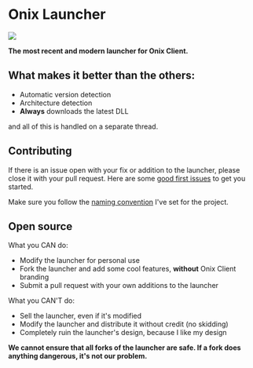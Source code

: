 # Onix Launcher
![](https://cdn.discordapp.com/attachments/942087790420717638/963538280694030376/unknown.png?size=4096)

**The most recent and modern launcher for Onix Client.**

## What makes it better than the others:
- Automatic version detection
- Architecture detection
- **Always** downloads the latest DLL

and all of this is handled on a separate thread.

## Contributing
If there is an issue open with your fix or addition to the launcher, please close it with your pull request. Here are some [good first issues](https://github.com/notcarlton/OnixLauncher/labels/good%20first%20issue) to get you started.

Make sure you follow the [naming convention](https://github.com/notcarlton/OnixLauncher/blob/main/NAMING.md) I've set for the project.

## Open source
What you CAN do:
- Modify the launcher for personal use
- Fork the launcher and add some cool features, **without** Onix Client branding
- Submit a pull request with your own additions to the launcher

What you CAN'T do:
- Sell the launcher, even if it's modified
- Modify the launcher and distribute it without credit (no skidding)
- Completely ruin the launcher's design, because I like my design

**We cannot ensure that all forks of the launcher are safe. If a fork does anything dangerous, it's not our problem.**
